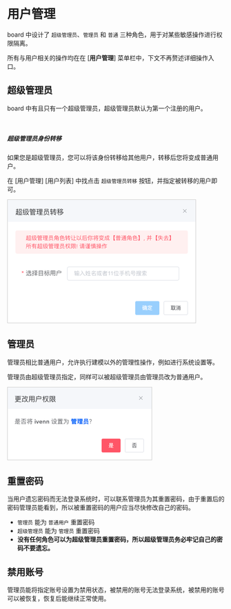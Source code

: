 # 用户管理

board 中设计了 `超级管理员`、`管理员` 和 `普通` 三种角色，用于对某些敏感操作进行权限隔离。

所有与用户相关的操作均在在 [**用户管理**] 菜单栏中，下文不再赘述详细操作入口。

## 超级管理员
board 中有且只有一个超级管理员，超级管理员默认为第一个注册的用户。

<br>

##### 超级管理员身份转移
如果您是超级管理员，您可以将该身份转移给其他用户，转移后您将变成普通用户。

在 [用户管理] [用户列表] 中找点击 `超级管理员转移` 按钮，并指定被转移的用户即可。

<img src="../_media/operation_guide/super_admin_change.png" style="max-height:700px;border:solid 1px #ccc" />

## 管理员

管理员相比普通用户，允许执行建模以外的管理性操作，例如进行系统设置等。

管理员由超级管理员指定，同样可以被超级管理员由管理员改为普通用户。

<img src="../_media/operation_guide/set_admin.png" style="max-height:700px;border:solid 1px #ccc" />

## 重置密码

当用户遗忘密码而无法登录系统时，可以联系管理员为其重置密码，由于重置后的密码管理员能看到，所以被重置密码的用户应当尽快修改自己的密码。

* `管理员` 能为 `普通用户` 重置密码
* `超级管理员` 能为 `管理员` 重置密码
* **没有任何角色可以为超级管理员重置密码，所以超级管理员务必牢记自己的密码不要遗忘。**

## 禁用账号

管理员能将指定账号设置为禁用状态，被禁用的账号无法登录系统，被禁用的账号可以被恢复，恢复后能继续正常使用。